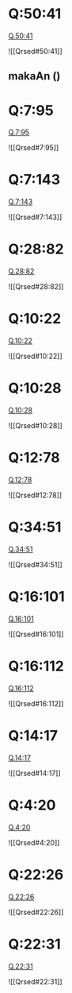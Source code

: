
# Q:50:41

[Q.50:41](https://quran.com/50:41/tafsirs/ar-tafsir-al-tabari)

![[Qrsed#50:41]]

## makaAn ()

# Q:7:95

[Q.7:95](https://quran.com/7:95/tafsirs/ar-tafsir-al-tabari)

![[Qrsed#7:95]]

# Q:7:143

[Q.7:143](https://quran.com/7:143/tafsirs/ar-tafsir-al-tabari)

![[Qrsed#7:143]]

# Q:28:82

[Q.28:82](https://quran.com/28:82/tafsirs/ar-tafsir-al-tabari)

![[Qrsed#28:82]]

# Q:10:22

[Q.10:22](https://quran.com/10:22/tafsirs/ar-tafsir-al-tabari)

![[Qrsed#10:22]]

# Q:10:28

[Q.10:28](https://quran.com/10:28/tafsirs/ar-tafsir-al-tabari)

![[Qrsed#10:28]]

# Q:12:78

[Q.12:78](https://quran.com/12:78/tafsirs/ar-tafsir-al-tabari)

![[Qrsed#12:78]]

# Q:34:51

[Q.34:51](https://quran.com/34:51/tafsirs/ar-tafsir-al-tabari)

![[Qrsed#34:51]]

# Q:16:101

[Q.16:101](https://quran.com/16:101/tafsirs/ar-tafsir-al-tabari)

![[Qrsed#16:101]]

# Q:16:112

[Q.16:112](https://quran.com/16:112/tafsirs/ar-tafsir-al-tabari)

![[Qrsed#16:112]]

# Q:14:17

[Q.14:17](https://quran.com/14:17/tafsirs/ar-tafsir-al-tabari)

![[Qrsed#14:17]]

# Q:4:20

[Q.4:20](https://quran.com/4:20/tafsirs/ar-tafsir-al-tabari)

![[Qrsed#4:20]]

# Q:22:26

[Q.22:26](https://quran.com/22:26/tafsirs/ar-tafsir-al-tabari)

![[Qrsed#22:26]]

# Q:22:31

[Q.22:31](https://quran.com/22:31/tafsirs/ar-tafsir-al-tabari)

![[Qrsed#22:31]]

